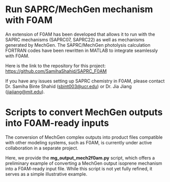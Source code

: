 # Run SAPRC/MechGen mechanism with F0AM

An extension of F0AM has been developed that allows it to run with the SAPRC mechanisms (SAPRC07, SAPRC22) as well as mechanisms generated by MechGen. The SAPRC/MechGen photolysis calculation FORTRAN codes have been rewritten in MATLAB to integrate seamlessly with F0AM.

Here is the link to the repository for this project: https://github.com/SamihaShahid/SAPRC_F0AM

If you have any issues setting up SAPRC chemistry in F0AM, please contact Dr. Samiha Binte Shahid (sbint003@ucr.edu) or Dr. Jia Jiang (jiajiang@mit.edu).


# Scripts to convert MechGen outputs into F0AM-ready inputs
The conversion of MechGen complex outputs into product files compatible with other modeling systems, such as F0AM, is currently under active collaboration in a separate project.

Here, we provide the **mg_output_mech2f0am.py** script, which offers a preliminary example of converting a MechGen output isoprene mechanism into a F0AM-ready input file. While this script is not yet fully refined, it serves as a simple illustrative example.
